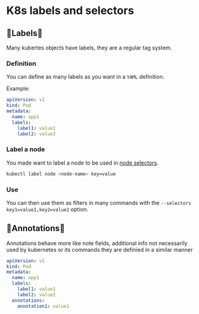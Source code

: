 # K8s labels and selectors

## 🚩Labels🚩

Many kubertes objects have labels, they are a regular tag system.

### Definition

You can define as many labels as you want in a ``YAML`` definition.

Example:

```yaml
apiVersion: v1
kind: Pod
metadata:
  name: app1
  labels:
    label1: value1
    label2: value2
```

### Label a node

You made want to label a node to be used in [node selectors](./K8s_taints_tolerations_nodeSelector_affinity.md#🧲node-selectors🧲).

```bash
kubectl label node <node-name> key=value
```

### Use

You can then use them as filters in many commands with the ``--selectors key1=value1,key2=value2`` option.

## 💬Annotations💬

Annotations behave more like note fields, additional info not necessarily used by kubernetes or its commands they are definied in a similar manner

```yaml
apiVersion: v1
kind: Pod
metadata:
  name: app1
  labels:
    label1: value1
    label2: value2
  annotations:
    annotation1: value1
```
